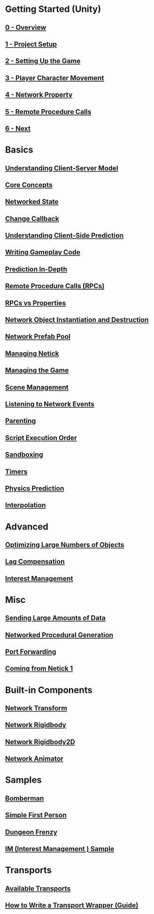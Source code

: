 # Getting Started (Unity)

## [0 - Overview](getting-started-guide/0-overview.md)

## [1 - Project Setup](getting-started-guide/1-project-setup.md)

## [2 - Setting Up the Game](getting-started-guide/2-setting-up-the-game.md)

## [3 - Player Character Movement](getting-started-guide/3-player-character-movement.md)

## [4 - Network Property](getting-started-guide/4-network-property.md)

## [5 - Remote Procedure Calls](getting-started-guide/5-remote-procedure-call.md)

## [6 - Next](getting-started-guide/6-next.md)

# Basics

## [Understanding Client-Server Model](understanding-client-server-model.md)

## [Core Concepts](core-concepts.md)

## [Networked State](networked-state.md)

## [Change Callback](change-callback.md)

## [Understanding Client-Side Prediction](understanding-client-side-prediction/understanding-client-side-prediction.md)

## [Writing Gameplay Code](understanding-client-side-prediction/writing-gameplay-code.md)

## [Prediction In-Depth](prediction-in-depth.md)

## [Remote Procedure Calls (RPCs)](remote-procedure-calls-rpcs.md)

## [RPCs vs Properties](rpcs-vs-properties.md)

## [Network Object Instantiation and Destruction](network-object-instantiation-and-destruction/network-object-instantiation-and-destruction.md)

## [Network Prefab Pool](network-object-instantiation-and-destruction/network-prefab-pool.md)

## [Managing Netick](managing-netick.md)

## [Managing the Game](managing-the-game.md)

## [Scene Management](scene-management.md)

## [Listening to Network Events](listening-to-network-events.md)

## [Parenting](parenting.md)

## [Script Execution Order](script-execution-order.md)

## [Sandboxing](sandboxing.md)

## [Timers](timers.md)

## [Physics Prediction](physics-prediction.md)

## [Interpolation](interpolation.md)

# Advanced

## [Optimizing Large Numbers of Objects](optimizing-large-numbers-of-objects.md)

## [Lag Compensation](lag-compensation.md)

## [Interest Management](interest-management.md)

# Misc

## [Sending Large Amounts of Data](sending-large-amounts-of-data.md) 

## [Networked Procedural Generation](networked-procedural-generation.md)

## [Port Forwarding](port-forwarding.md)

## [Coming from Netick 1](coming-from-netick-1.md)


# Built-in Components

## [Network Transform](built-in-components/networktransform.md)

## [Network Rigidbody](built-in-components/networkrigidbody.md)

## [Network Rigidbody2D](built-in-components/networkrigidbody2d.md)

## [Network Animator](built-in-components/networkanimator.md)

# Samples

## [Bomberman](samples/bomberman.md)

## [Simple First Person](samples/simple-first-person.md)

## [Dungeon Frenzy](samples/dungeon-frenzy.md)

## [IM (Interest Management ) Sample ](samples/im-sample.md)

# Transports

## [Available Transports](transports.md)

## [How to Write a Transport Wrapper (Guide)](how-to-write-a-transport-wrapper.md)
